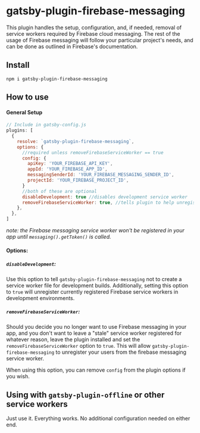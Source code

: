 # gatsby-plugin-firebase-messaging

This plugin handles the setup, configuration, and, if needed, removal of service workers required by Firebase cloud messaging. The rest of the usage of Firebase messaging will follow your particular project's needs, and can be done as outlined in Firebase's documentation.

## Install

`npm i gatsby-plugin-firebase-messaging`

## How to use

#### General Setup

```javascript
// Include in gatsby-config.js
plugins: [
  {
    resolve: `gatsby-plugin-firebase-messaging`,
    options: {
      //required unless removeFirebaseServiceWorker == true
      config: { 
        apiKey: 'YOUR_FIREBASE_API_KEY',
        appId: 'YOUR_FIREBASE_APP_ID',
        messagingSenderId: 'YOUR_FIREBASE_MESSAGING_SENDER_ID',
        projectId: 'YOUR_FIREBASE_PROJECT_ID',
      }
      //both of these are optional
      disableDevelopment: true //disables development service worker
      removeFirebaseServiceWorker: true, //tells plugin to help unregistering/removing
    },
  },
]
```

*note: the Firebase messaging service worker won't be registered in your app until `messaging().getToken()` is called.*

#### Options:
##### `disableDevelopment`:
Use this option to tell `gatsby-plugin-firebase-messaging` not to create a service worker file for development builds. Additionally, setting this option to `true` will unregister currently registered Firebase service workers in development environments.

##### `removeFirebaseServiceWorker`:
Should you decide you no longer want to use Firebase messaging in your app, and you don't want to leave a "stale" service worker registered for whatever reason, leave the plugin installed and set the `removeFirebaseServiceWorker` option to `true`. This will allow `gatsby-plugin-firebase-messaging` to unregister your users from the firebase  messaging service worker. 

When using this option, you can remove `config` from the plugin options if you wish.

## Using with `gatsby-plugin-offline` or other service workers

Just use it. Everything works. No additional configuration needed on either end.